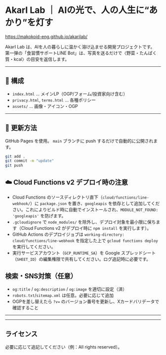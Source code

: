 # AkarI Lab ｜ AIの光で、人の人生に“あかり”を灯す

https://makokoid-eng.github.io/akarilab/

AkarI Lab は、AIを人の暮らしに温かく溶け込ませる開発プロジェクトです。  
第一弾の「食習慣サポートLINE Bot」は、写真を送るだけで〈野菜・たんぱく質・kcal〉の目安を返信します。

---

## 📘 構成
- `index.html` … メインLP（OGP/フォーム/投資家向け含む）
- `privacy.html`, `terms.html` … 各種ポリシー
- `assets/` … 画像・アイコン・OGP

---

## 🧭 更新方法
GitHub Pages を使用。
`main` ブランチに push するだけで自動的に公開されます。

```bash
git add .
git commit -m "update"
git push

```

## ☁️ Cloud Functions v2 デプロイ時の注意
- Cloud Functions のソースディレクトリ直下（`cloud/functions/line-webhook/`）に `package.json` を置き、`googleapis` を依存として追加してください。これによりビルド時に自動でインストールされ、`MODULE_NOT_FOUND: 'googleapis'` を防げます。
- `.gcloudignore` で `node_modules/` を除外し、デプロイ対象を最小限に保ちます（Cloud Functions v2 がデプロイ時に `npm install` を実行します）。
- GitHub Actions のデプロイジョブは `working-directory: cloud/functions/line-webhook` を指定した上で `gcloud functions deploy` を実行してください。
- 実行サービスアカウント（`GCP_RUNTIME_SA`）を Google スプレッドシート（`SHEET_ID`）の編集権限で共有してください。ログ追記時に必要です。

## 検索・SNS対策（任意）

- `og:title` / `og:description` / `og:image` を適切に設定（済）
- `robots.txt`/`sitemap.xml` は任意。必要に応じて追加
- OGPを差し替えたら `?v=` のバージョン番号を更新し、Xカードバリデータで確認すること

---


---

## ライセンス
必要に応じて追記してください（例：All rights reserved）。
